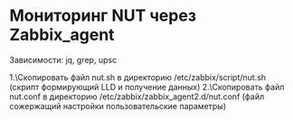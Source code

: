 # Мониторинг NUT через Zabbix_agent

Зависимости:
jq, grep, upsc

1.\Cкопировать файл nut.sh в директорию /etc/zabbix/script/nut.sh (скрипт формирующий LLD и получение данных)
2.\Cкопировать файл nut.conf в директорию /etc/zabbix/zabbix_agent2.d/nut.conf (файл сожержащий настройки пользовательские параметры)